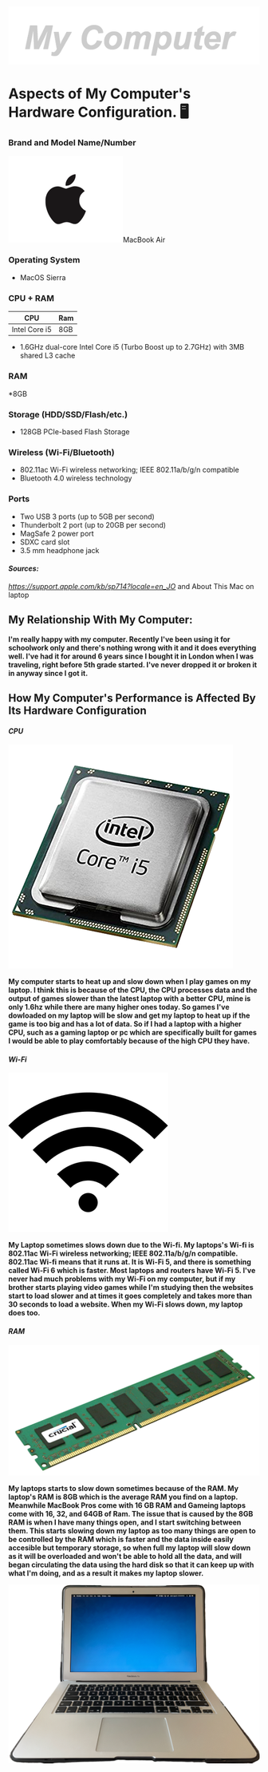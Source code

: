 ![alt text](https://github.com/TaimShlewet/IMAGES-/blob/main/Screen%20Shot%202021-08-30%20at%205.21.01%20PM.png)
# Aspects of My Computer's Hardware Configuration. 🖥










### Brand and Model Name/Number
![alt text](https://github.com/TaimShlewet/IMAGES-/blob/main/rsz_1rsz_png-transparent-black-small-apple-logo-logo-material-apple-logo-black.png)MacBook Air
### Operating System
* MacOS Sierra 
### CPU + RAM
| CPU | Ram |
| ----------- | ----------- |
| Intel Core i5 | 8GB |
* 1.6GHz dual-core Intel Core i5 (Turbo Boost up to 2.7GHz) with 3MB shared L3 cache
### RAM
*8GB
### Storage (HDD/SSD/Flash/etc.)
* 128GB PCIe-based Flash Storage
### Wireless (Wi-Fi/Bluetooth)
* 802.11ac Wi-Fi wireless networking; IEEE 802.11a/b/g/n compatible
* Bluetooth 4.0 wireless technology
### Ports
* Two USB 3 ports (up to 5GB per second)
* Thunderbolt 2 port (up to 20GB per second)
* MagSafe 2 power port
* SDXC card slot
* 3.5 mm headphone jack

#### *Sources:*
*https://support.apple.com/kb/sp714?locale=en_JO* and About This Mac on laptop

## My Relationship With My Computer:
   **I'm really happy with my computer. Recently I've been using it for schoolwork only and there's nothing wrong with it and it does everything well. I've had it for around 6 years since I bought it in London when I was traveling, right before 5th grade started. I've never dropped it or broken it in anyway since I got it.**
## How My Computer's Performance is Affected By Its Hardware Configuration
#### *CPU*
![alt text](https://github.com/TaimShlewet/IMAGES-/blob/main/51ZMybQM3cL._AC_SS450_.png)

**My computer starts to heat up and slow down when I play games on my laptop. I think this is because of the CPU, the CPU processes data and the output of games slower than the latest laptop with a better CPU, mine is only 1.6hz while there are many higher ones today. So games I've dowloaded on my laptop will be slow and get my laptop to heat up if the game is too big and has a lot of data. So if I had a laptop with a higher CPU, such as a gaming laptop or pc which are specifically built for games I would be able to play comfortably because of the high CPU they have.** 
#### *Wi-Fi*
![alt text](https://github.com/TaimShlewet/IMAGES-/blob/main/2cd43b_7ac9dc5f94454be99cfeeff262bc0dd2_mv2.png)

**My Laptop sometimes slows down due to the Wi-fi. My laptops's Wi-fi is 802.11ac Wi-Fi wireless networking; IEEE 802.11a/b/g/n compatible. 802.11ac Wi-fi means that it runs at. It is Wi-Fi 5, and there is something called Wi-Fi 6 which is faster. Most laptops and routers have Wi-Fi 5. I've never had much problems with my Wi-Fi on my computer, but if my brother starts playing video games while I'm studying then the websites start to load slower and at times it goes completely and takes more than 30 seconds to load a website. When my Wi-Fi slows down, my laptop does too.**

#### *RAM*
![alt text](https://github.com/TaimShlewet/IMAGES-/blob/main/purepng.com-ramelectronicsram-941524673788z0ok7.png)

**My laptops starts to slow down sometimes because of the RAM. My laptop's RAM is 8GB which is the average RAM you find on a laptop. Meanwhile MacBook Pros come with 16 GB RAM and Gameing laptops come with 16, 32, and 64GB of Ram. The issue that is caused by the 8GB RAM is when I have many things open, and I start switching between them. This starts slowing down my laptop as too many things are open to be controlled by the RAM which is faster and the data inside easily accesible but temporary storage, so when full my laptop will slow down as it will be overloaded and won't be able to hold all the data, and will began circulating the data using the hard disk so that it can keep up with what I'm doing, and as a result it makes my laptop slower.**

![alt text](https://github.com/TaimShlewet/IMAGES-/blob/main/IMG_3555.PNG)
